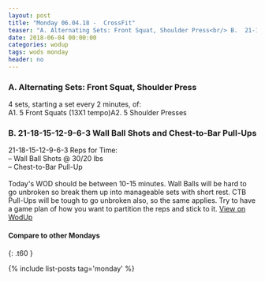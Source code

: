 ```yaml
---
layout: post
title: "Monday 06.04.18 -  CrossFit"
teaser: "A. Alternating Sets: Front Squat, Shoulder Press<br/> B.  21-18-15-12-9-6-3 Wall Ball Shots and Chest-to-Bar Pull-Ups"
date: 2018-06-04 00:00:00
categories: wodup
tags: wods monday
header: no
---
```



<h3>A. Alternating Sets: Front Squat, Shoulder Press</h3>
4 sets, starting a set every 2 minutes,  of:<br/>A1. 5 Front Squats (13X1 tempo)A2. 5 Shoulder Presses
<h3>B.  21-18-15-12-9-6-3 Wall Ball Shots and Chest-to-Bar Pull-Ups</h3>
21-18-15-12-9-6-3 Reps for Time:<br/>– Wall Ball Shots @ 30/20 lbs<br/>– Chest-to-Bar Pull-Up<br/><br/>Today's WOD should be between 10-15 minutes. Wall Balls will be hard to go unbroken so break them up into manageable sets with short rest. CTB Pull-Ups will be tough to go unbroken also, so the same applies.  Try to have a game plan of how you want to partition the reps and stick to it.
<a href="https://www.wodup.com/gyms/asphodel/wods/6646" target="blank">View on WodUp</a>


#### Compare to other Mondays
{: .t60 }

{% include list-posts tag='monday' %}